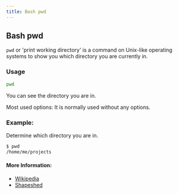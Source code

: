 ```yaml
---
title: Bash pwd
---
```


## Bash pwd

`pwd` or 'print working directory' is a command on Unix-like operating systems to show you which directory you are currently in.

### Usage

```bash
pwd
```
You can see the directory you are in.

Most used options:
It is normally used without any options.

### Example:
Determine which directory you are in.

```bash
$ pwd
/home/me/projects
```

#### More Information:

* [Wikipedia](https://en.wikipedia.org/wiki/Pwd)
* [Shapeshed](https://shapeshed.com/unix-pwd/)
